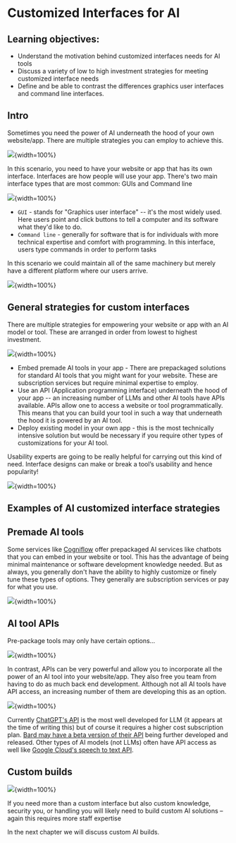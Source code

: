 
# Customized Interfaces for AI

## Learning objectives:

- Understand the motivation behind customized interfaces needs for AI tools
- Discuss a variety of low to high investment strategies for meeting customized interface needs
- Define and be able to contrast the differences graphics user interfaces and command line interfaces.

## Intro

Sometimes you need the power of AI underneath the hood of your own website/app. There are multiple strategies you can employ to achieve this.

![](03f-Determining-AI-Needs-interface_files/figure-docx//1qrR_FHMrYr4ZUgghC5FE4sJ107uv7QPisyGPTPI4I1g_g2a0db34665a_0_6.png){width=100%}

In this scenario, you need to have your website or app that has its own interface. Interfaces are how people will use your app. There's two main interface types that are most common: GUIs and Command line

![](03f-Determining-AI-Needs-interface_files/figure-docx//1qrR_FHMrYr4ZUgghC5FE4sJ107uv7QPisyGPTPI4I1g_g2a672011b50_0_4.png){width=100%}
- `GUI` - stands for "Graphics user interface" -- it's the most widely used. Here users point and click buttons to tell a computer and its software what they'd like to do.
- `Command line` - generally for software that is for individuals with more technical expertise and comfort with programming. In this interface, users type commands in order to perform tasks

In this scenario we could maintain all of the same machinery but merely have a different platform where our users arrive.

![](03f-Determining-AI-Needs-interface_files/figure-docx//1qrR_FHMrYr4ZUgghC5FE4sJ107uv7QPisyGPTPI4I1g_g2a672011b50_0_519.png){width=100%}

## General strategies for custom interfaces

There are multiple strategies for empowering your website or app with an AI model or tool. These are arranged in order from lowest to highest investment.

![](03f-Determining-AI-Needs-interface_files/figure-docx//1qrR_FHMrYr4ZUgghC5FE4sJ107uv7QPisyGPTPI4I1g_g2a672011b50_0_165.png){width=100%}

- Embed premade AI tools in your app - There are prepackaged solutions for standard AI tools that you might want for your website. These are subscription services but require minimal expertise to employ.
- Use an API (Application programming interface) underneath the hood of your app -- an increasing number of LLMs and other AI tools have APIs available. APIs allow one to access a website or tool programmatically. This means that you can build your tool in such a way that underneath the hood it is powered by an AI tool.
- Deploy existing model in your own app - this is the most technically intensive solution but would be necessary if you require other types of customizations for your AI tool.

Usability experts are going to be really helpful for carrying out this kind of need. Interface designs can make or break a tool’s usability and hence popularity!


![](03f-Determining-AI-Needs-interface_files/figure-docx//1qrR_FHMrYr4ZUgghC5FE4sJ107uv7QPisyGPTPI4I1g_g2a6bf36de90_0_0.png){width=100%}

## Examples of AI customized interface strategies

## Premade AI tools

Some services like [Cogniflow](https://www.cogniflow.ai/ai-playground) offer prepackaged AI services like chatbots that you can embed in your website or tool. This has the advantage of being minimal maintenance or software development knowledge needed. But as always, you generally don't have the ability to highly customize or finely tune these types of options. They generally are subscription services or pay for what you use.

![](03f-Determining-AI-Needs-interface_files/figure-docx//1qrR_FHMrYr4ZUgghC5FE4sJ107uv7QPisyGPTPI4I1g_g2a672011b50_0_328.png){width=100%}

## AI tool APIs

Pre-package tools may only have certain options…

![](03f-Determining-AI-Needs-interface_files/figure-docx//1qrR_FHMrYr4ZUgghC5FE4sJ107uv7QPisyGPTPI4I1g_g2a672011b50_0_511.png){width=100%}

In contrast, APIs can be very powerful and allow you to incorporate all the power of an AI tool into your website/app. They also free you team from having to do as much back end development. Although not all AI tools have API access, an increasing number of them are developing this as an option.

![](03f-Determining-AI-Needs-interface_files/figure-docx//1qrR_FHMrYr4ZUgghC5FE4sJ107uv7QPisyGPTPI4I1g_g2a672011b50_0_336.png){width=100%}

Currently [ChatGPT's API](https://openai.com/pricing) is the most well developed for LLM (it appears at the time of writing this) but of course it requires a higher cost subscription plan. [Bard may have a beta version of their API](https://medium.com/@novita_ai/how-to-use-google-bard-api-57a14d95bfa3) being further developed and released. Other types of AI models (not LLMs) often have API access as well like [Google Cloud's speech to text API](https://cloud.google.com/speech-to-text).

## Custom builds

![](03f-Determining-AI-Needs-interface_files/figure-docx//1qrR_FHMrYr4ZUgghC5FE4sJ107uv7QPisyGPTPI4I1g_g2a672011b50_0_515.png){width=100%}

If you need more than a custom interface but also custom knowledge, security you, or handling you will likely need to build custom AI solutions – again this requires more staff expertise

In the next chapter we will discuss custom AI builds.
